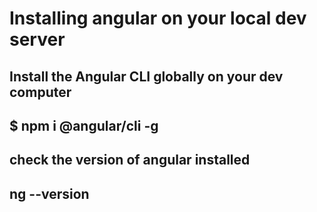 # Installing angular on your local dev server
## Install the Angular CLI globally on your dev computer
## $ npm i @angular/cli -g

## check the version of angular installed
## ng --version


